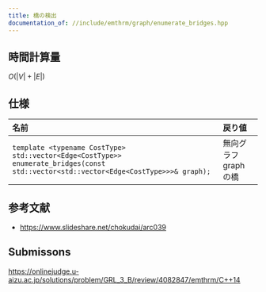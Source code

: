 ```yaml
---
title: 橋の検出
documentation_of: //include/emthrm/graph/enumerate_bridges.hpp
---
```



## 時間計算量

$O(\lvert V \rvert + \lvert E \rvert)$


## 仕様

|名前|戻り値|
|:--|:--|
|`template <typename CostType>`<br>`std::vector<Edge<CostType>> enumerate_bridges(const std::vector<std::vector<Edge<CostType>>>& graph);`|無向グラフ $\mathrm{graph}$ の橋|


## 参考文献

- https://www.slideshare.net/chokudai/arc039


## Submissons

https://onlinejudge.u-aizu.ac.jp/solutions/problem/GRL_3_B/review/4082847/emthrm/C++14
